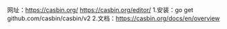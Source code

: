 网址：https://casbin.org/
https://casbin.org/editor/
1.安装：go get github.com/casbin/casbin/v2
2.文档：https://casbin.org/docs/en/overview